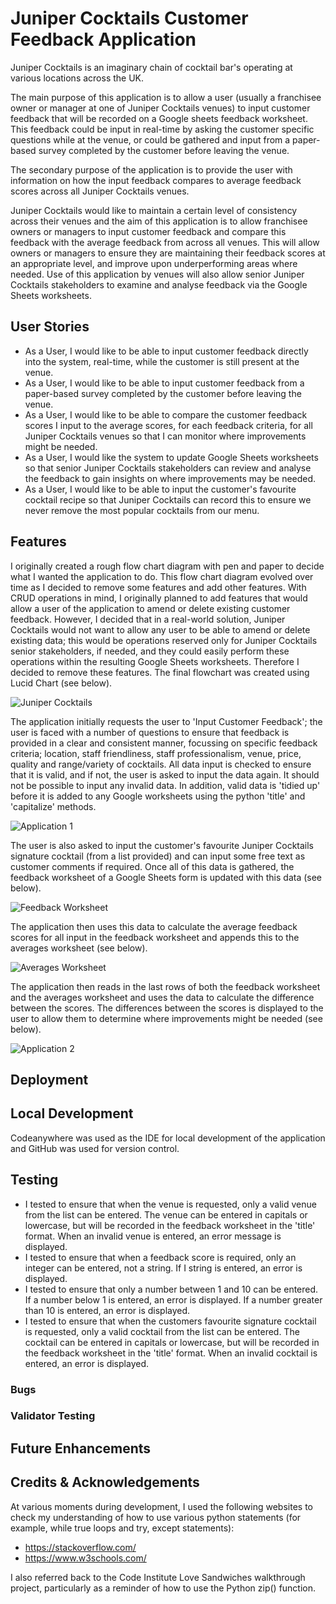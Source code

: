 # Juniper Cocktails Customer Feedback Application

Juniper Cocktails is an imaginary chain of cocktail bar's operating at various locations across the UK.

The main purpose of this application is to allow a user (usually a franchisee owner or manager at one of Juniper Cocktails venues) to input customer feedback that will be recorded on a Google sheets feedback worksheet.  This feedback could be input in real-time by asking the customer specific questions while at the venue, or could be gathered and input from a paper-based survey completed by the customer before leaving the venue.

The secondary purpose of the application is to provide the user with information on how the input feedback compares to average feedback scores across all Juniper Cocktails venues.

Juniper Cocktails would like to maintain a certain level of consistency across their venues and the aim of this application is to allow franchisee owners or managers to input customer feedback and compare this feedback with the average feedback from across all venues.  This will allow owners or managers to ensure they are maintaining their feedback scores at an appropriate level, and improve upon underperforming areas where needed.  Use of this application by venues will also allow senior Juniper Cocktails stakeholders to examine and analyse feedback via the Google Sheets worksheets.


## User Stories

* As a User, I would like to be able to input customer feedback directly into the system, real-time, while the customer is still present at the venue.
* As a User, I would like to be able to input customer feedback from a paper-based survey completed by the customer before leaving the venue.
* As a User, I would like to be able to compare the customer feedback scores I input to the average scores, for each feedback criteria, for all Juniper Cocktails venues so that I can monitor where improvements might be needed.
* As a User, I would like the system to update Google Sheets worksheets so that senior Juniper Cocktails stakeholders can review and analyse the feedback to gain insights on where improvements may be needed.
* As a User, I would like to be able to input the customer's favourite cocktail recipe so that Juniper Cocktails can record this to ensure we never remove the most popular cocktails from our menu.


## Features

I originally created a rough flow chart diagram with pen and paper to decide what I wanted the application to do.  This flow chart diagram evolved over time as I decided to remove some features and add other features.  With CRUD operations in mind, I originally planned to add features that would allow a user of the application to amend or delete existing customer feedback.  However, I decided that in a real-world solution, Juniper Cocktails would not want to allow any user to be able to amend or delete existing data; this would be operations reserved only for Juniper Cocktails senior stakeholders, if needed, and they could easily perform these operations within the resulting Google Sheets worksheets.  Therefore I decided to remove these features.  The final flowchart was created using Lucid Chart (see below).


![Juniper Cocktails](https://github.com/Jem212Mac/juniper-cocktails/assets/89839563/d56823ab-423b-4fcf-904e-6a5738da4f27)


The application initially requests the user to 'Input Customer Feedback'; the user is faced with a number of questions to ensure that feedback is provided in a clear and consistent manner, focussing on specific feedback criteria; location, staff friendliness, staff professionalism, venue, price, quality and range/variety of cocktails. All data input is checked to ensure that it is valid, and if not, the user is asked to input the data again.  It should not be possible to input any invalid data.  In addition, valid data is 'tidied up' before it is added to any Google worksheets using the python 'title' and 'capitalize' methods. 


![Application 1](https://github.com/Jem212Mac/juniper-cocktails/assets/89839563/3b4ed2a0-bfaa-4ca7-aca6-056f13292928)


The user is also asked to input the customer's favourite Juniper Cocktails signature cocktail (from a list provided) and can input some free text as customer comments if required.  Once all of this data is gathered, the feedback worksheet of a Google Sheets form is updated with this data (see below).


![Feedback Worksheet](https://github.com/Jem212Mac/juniper-cocktails/assets/89839563/e00f2ccc-fd54-4b0f-9335-90e36e040db6)

The application then uses this data to calculate the average feedback scores for all input in the feedback worksheet and appends this to the averages worksheet (see below).

![Averages Worksheet](https://github.com/Jem212Mac/juniper-cocktails/assets/89839563/9da96637-56c7-4979-804d-e5dfc3e43d71)

The application then reads in the last rows of both the feedback worksheet and the averages worksheet and uses the data to calculate the difference between the scores.  The differences between the scores is displayed to the user to allow them to determine where improvements might be needed (see below).

![Application 2](https://github.com/Jem212Mac/juniper-cocktails/assets/89839563/ba3ebb57-44c5-4e3d-86f2-28164a6c9d73)


## Deployment

## Local Development
Codeanywhere was used as the IDE for local development of the application and GitHub was used for version control.

## Testing  

* I tested to ensure that when the venue is requested, only a valid venue from the list can be entered.  The venue can be entered in capitals or lowercase, but will be recorded in the feedback worksheet in the 'title' format.  When an invalid venue is entered, an error message is displayed.
* I tested to ensure that when a feedback score is required, only an integer can be entered, not a string.  If I string is entered, an error is displayed.
* I tested to ensure that only a number between 1 and 10 can be entered.  If a number below 1 is entered, an error is displayed.  If a number greater than 10 is entered, an error is displayed.
* I tested to ensure that when the customers favourite signature cocktail is requested, only a valid cocktail from the list can be entered.  The cocktail can be entered in capitals or lowercase, but will be recorded in the feedback worksheet in the 'title' format.  When an invalid cocktail is entered, an error is displayed.

### Bugs

### Validator Testing

## Future Enhancements

## Credits & Acknowledgements

At various moments during development, I used the following websites to check my understanding of how to use various python statements (for example, while true loops and try, except statements):

* https://stackoverflow.com/
* https://www.w3schools.com/

I also referred back to the Code Institute Love Sandwiches walkthrough project, particularly as a reminder of how to use the Python zip() function.
